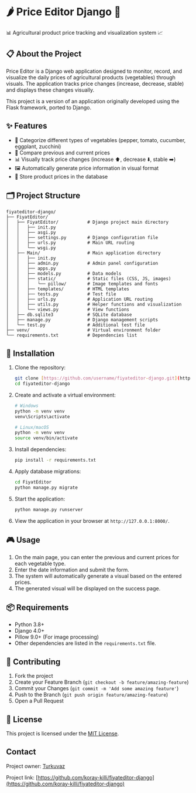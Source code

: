 # 🌶️ Price Editor Django 🍅

📊 Agricultural product price tracking and visualization system 📈

## 📋 About the Project

Price Editor is a Django web application designed to monitor, record, and visualize the daily prices of agricultural products (vegetables) through visuals. The application tracks price changes (increase, decrease, stable) and displays these changes visually.

This project is a version of an application originally developed using the Flask framework, ported to Django.

## ✨ Features

-   🥬 Categorize different types of vegetables (pepper, tomato, cucumber, eggplant, zucchini)
-   🔄 Compare previous and current prices
-   📊 Visually track price changes (increase ⬆️, decrease ⬇️, stable ➡️)
-   🖼️ Automatically generate price information in visual format
-   💾 Store product prices in the database

## 🗂️ Project Structure
 ```
fiyateditor-django/
├── FiyatEditor/
│   ├── FiyatEditor/           # Django project main directory
│   │   ├── init.py
│   │   ├── asgi.py
│   │   ├── settings.py        # Django configuration file
│   │   ├── urls.py            # Main URL routing
│   │   └── wsgi.py
│   ├── Main/                  # Main application directory
│   │   ├── init.py
│   │   ├── admin.py           # Admin panel configuration
│   │   ├── apps.py
│   │   ├── models.py          # Data models
│   │   ├── static/            # Static files (CSS, JS, images)
│   │   │   └── pillow/        # Image templates and fonts
│   │   ├── templates/         # HTML templates
│   │   ├── tests.py           # Test file
│   │   ├── urls.py            # Application URL routing
│   │   ├── utils.py           # Helper functions and visualization
│   │   └── views.py           # View functions
│   ├── db.sqlite3             # SQLite database
│   ├── manage.py              # Django management scripts
│   └── test.py                # Additional test file
├── venv/                      # Virtual environment folder
└── requirements.txt           # Dependencies list
 ```
## 🚀 Installation

1.  Clone the repository:
    ```bash
    git clone [https://github.com/username/fiyateditor-django.git](https://github.com/username/fiyateditor-django.git)
    cd fiyateditor-django
    ```
2.  Create and activate a virtual environment:
    ```bash
    # Windows
    python -m venv venv
    venv\Scripts\activate

    # Linux/macOS
    python -m venv venv
    source venv/bin/activate
    ```
3.  Install dependencies:
    ```bash
    pip install -r requirements.txt
    ```
4.  Apply database migrations:
    ```bash
    cd FiyatEditor
    python manage.py migrate
    ```
5.  Start the application:
    ```bash
    python manage.py runserver
    ```
6.  View the application in your browser at `http://127.0.0.1:8000/`.

## 🎮 Usage

1.  On the main page, you can enter the previous and current prices for each vegetable type.
2.  Enter the date information and submit the form.
3.  The system will automatically generate a visual based on the entered prices.
4.  The generated visual will be displayed on the success page.

## 📦 Requirements

-   Python 3.8+
-   Django 4.0+
-   Pillow 9.0+ (For image processing)
-   Other dependencies are listed in the `requirements.txt` file.

## 🤝 Contributing

1.  Fork the project
2.  Create your Feature Branch (`git checkout -b feature/amazing-feature`)
3.  Commit your Changes (`git commit -m 'Add some amazing feature'`)
4.  Push to the Branch (`git push origin feature/amazing-feature`)
5.  Open a Pull Request

## 📄 License

This project is licensed under the [MIT License](LICENSE).

## Contact

Project owner: [Turkuvaz](https://github.com/koray-killi)

Project link: [https://github.com/koray-killi/fiyateditor-django](https://github.com/koray-killi/fiyateditor-django)
